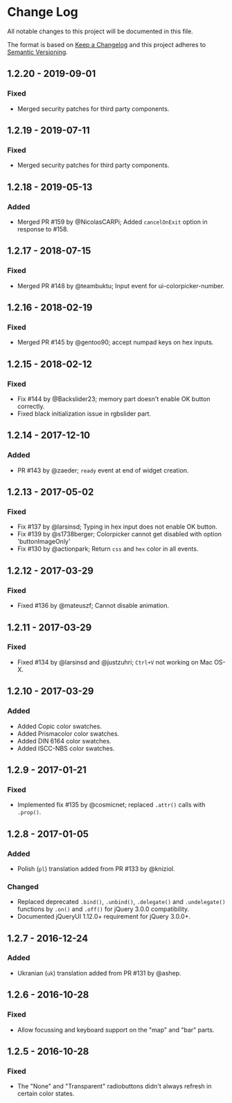 # Change Log
All notable changes to this project will be documented in this file.

The format is based on [Keep a Changelog](http://keepachangelog.com/) 
and this project adheres to [Semantic Versioning](http://semver.org/).

## 1.2.20 - 2019-09-01
### Fixed
- Merged security patches for third party components.

## 1.2.19 - 2019-07-11
### Fixed
- Merged security patches for third party components.

## 1.2.18 - 2019-05-13
### Added
- Merged PR #159 by @NicolasCARPi; Added `cancelOnExit` option in response to #158.

## 1.2.17 - 2018-07-15
### Fixed
- Merged PR #148 by @teambuktu; Input event for ui-colorpicker-number.

## 1.2.16 - 2018-02-19
### Fixed
- Merged PR #145 by @gentoo90; accept numpad keys on hex inputs.

## 1.2.15 - 2018-02-12
### Fixed
- Fix #144 by @Backslider23; memory part doesn't enable OK button correctly.
- Fixed black initialization issue in rgbslider part.

## 1.2.14 - 2017-12-10
### Added
- PR #143 by @zaeder; `ready` event at end of widget creation.

## 1.2.13 - 2017-05-02
### Fixed
- Fix #137 by @larsinsd; Typing in hex input does not enable OK button.
- Fix #139 by @s1738berger; Colorpicker cannot get disabled with option
	'buttonImageOnly'
- Fix #130 by @actionpark; Return `css` and `hex` color in all events.

## 1.2.12 - 2017-03-29
### Fixed
- Fixed #136 by @mateuszf; Cannot disable animation.

## 1.2.11 - 2017-03-29
### Fixed
- Fixed #134 by @larsinsd and @justzuhri; `Ctrl+V` not working on Mac OS-X.

## 1.2.10 - 2017-03-29
### Added
- Added Copic color swatches.
- Added Prismacolor color swatches.
- Added DIN 6164 color swatches.
- Added ISCC-NBS color swatches.

## 1.2.9 - 2017-01-21
### Fixed
- Implemented fix #135 by @cosmicnet; replaced `.attr()` calls with `.prop()`.

## 1.2.8 - 2017-01-05
### Added
- Polish (`pl`) translation added from PR #133 by @kniziol.
### Changed
- Replaced deprecated `.bind()`, `.unbind()`, `.delegate()` and `.undelegate()`
functions by `.on()` and `.off()` for jQuery 3.0.0 compatibility.
- Documented jQueryUI 1.12.0+ requirement for jQuery 3.0.0+.

## 1.2.7 - 2016-12-24
### Added
- Ukranian (`uk`) translation added from PR #131 by @ashep.

## 1.2.6 - 2016-10-28
### Fixed
- Allow focussing and keyboard support on the "map" and "bar" parts.

## 1.2.5 - 2016-10-28
### Fixed
- The "None" and "Transparent" radiobuttons didn't always refresh in certain
color states.
